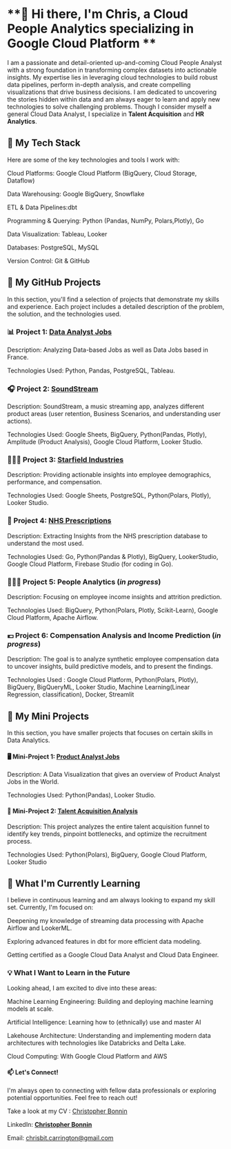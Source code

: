 # **👋 Hi there, I'm Chris, a Cloud People Analytics specializing in Google Cloud Platform **

I am a passionate and detail-oriented up-and-coming Cloud People Analyst with a strong foundation in transforming complex datasets into actionable insights. My expertise lies in leveraging cloud technologies to build robust data pipelines, perform in-depth analysis, and create compelling visualizations that drive business decisions. I am dedicated to uncovering the stories hidden within data and am always eager to learn and apply new technologies to solve challenging problems. Though I consider myself a general Cloud Data Analyst, I specialize in **Talent Acquisition** and **HR Analytics**.

## **🧰 My Tech Stack**
Here are some of the key technologies and tools I work with:

Cloud Platforms: Google Cloud Platform (BigQuery, Cloud Storage, Dataflow)

Data Warehousing: Google BigQuery, Snowflake

ETL & Data Pipelines:dbt

Programming & Querying: Python (Pandas, NumPy, Polars,Plotly), Go

Data Visualization: Tableau, Looker

Databases: PostgreSQL, MySQL

Version Control: Git & GitHub


## **🚀 My GitHub Projects**
In this section, you'll find a selection of projects that demonstrate my skills and experience. Each project includes a detailed description of the problem, the solution, and the technologies used.

### **📊 Project 1: [Data Analyst Jobs](https://github.com/cbonnin88/Data-Analyst-Jobs)**
Description: Analyzing Data-based Jobs as well as Data Jobs based in France.

Technologies Used: Python, Pandas, PostgreSQL, Tableau.

### **🎧 Project 2: [SoundStream](https://github.com/cbonnin88/Soundstream)**

Description: SoundStream, a music streaming app, analyzes different product areas (user retention, Business Scenarios, and understanding user actions).

Technologies Used: Google Sheets, BigQuery, Python(Pandas, Plotly), Amplitude (Product Analysis), Google Cloud Platform, Looker Studio.

### **👩🏾‍🚀 Project 3: [Starfield Industries](https://github.com/cbonnin88/Starfield-Industries)**

Description: Providing actionable insights into employee demographics, performance, and compensation.

Technologies Used: Google Sheets, PostgreSQL, Python(Polars, Plotly), Looker Studio.

### **🏥 Project 4: [NHS Prescriptions](https://github.com/cbonnin88/NHS-Prescriptions)**

Description: Extracting Insights from the NHS prescription database to understand the most used.

Technologies Used: Go, Python(Pandas & Plotly), BigQuery, LookerStudio, Google Cloud Platform, Firebase Studio (for coding in Go).

### **👩🏼‍🏭 Project 5: People Analytics (*in progress*)**

Description: Focusing on employee income insights and attrition prediction.

Technologies Used: BigQuery, Python(Polars, Plotly, Scikit-Learn), Google Cloud Platform, Apache Airflow.

### **💶 Project 6: Compensation Analysis and Income Prediction (*in progress*)**
Description: The goal is to analyze synthetic employee compensation data to uncover insights, build predictive models, and to present the findings.

Technologies Used : Google Cloud Platform, Python(Polars, Plotly), BigQuery, BigQueryML, Looker Studio, Machine Learning(Linear Regression, classification), Docker, Streamlit

## **🚀 My Mini Projects**
In this section, you have smaller projects that focuses on certain skills in Data Analytics.

#### **🖥️ Mini-Project 1: [Product Analyst Jobs](https://lookerstudio.google.com/reporting/f91cb50b-a4cb-42bb-9ab5-229347802655)**

Description: A Data Visualization that gives an overview of Product Analyst Jobs in the World.

Technologies Used: Python(Pandas), Looker Studio.

#### **🏢 Mini-Project 2: [Talent Acquisition Analysis](https://lookerstudio.google.com/reporting/59ceaeca-904a-492f-adbf-ea6852747317)**

Description: This project analyzes the entire talent acquisition funnel to identify key trends, pinpoint bottlenecks, and optimize the recruitment process.

Technologies Used: Python(Polars), BigQuery, Google Cloud Platform, Looker Studio

## **🌱 What I'm Currently Learning**
I believe in continuous learning and am always looking to expand my skill set. Currently, I'm focused on:

Deepening my knowledge of streaming data processing with Apache Airflow and LookerML.

Exploring advanced features in dbt for more efficient data modeling.

Getting certified as a Google Cloud Data Analyst and Cloud Data Engineer.

### **💡 What I Want to Learn in the Future**
Looking ahead, I am excited to dive into these areas:

Machine Learning Engineering: Building and deploying machine learning models at scale.

Artificial Intelligence: Learning how to (ethnically) use and master AI

Lakehouse Architecture: Understanding and implementing modern data architectures with technologies like Databricks and Delta Lake.

Cloud Computing: With Google Cloud Platform and AWS

#### **📫 Let's Connect!**
I'm always open to connecting with fellow data professionals or exploring potential opportunities. Feel free to reach out!

Take a look at my CV : [Christopher Bonnin](https://github.com/cbonnin88/cbonnin88/blob/50ac13b359e32388d8bc4094d40c5f3c9d591cb7/CVBONNIN-DA-FR.pdf)

LinkedIn: [**Christopher Bonnin**](https://www.linkedin.com/in/christopher-bonnin-a08a95197/)

Email: chrisbit.carrington@gmail.com
